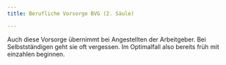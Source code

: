 ```yaml
---
title: Berufliche Vorsorge BVG (2. Säule)

---
```

Auch diese Vorsorge übernimmt bei Angestellten der Arbeitgeber. Bei Selbstständigen geht sie oft vergessen. Im Optimalfall also bereits früh mit einzahlen beginnen.
